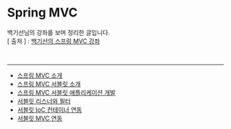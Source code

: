 Spring MVC
===========
백기선님의 강좌를 보며 정리한 글입니다.   
[ 출처 ] : [백기선의 스프링 MVC 강좌](https://www.inflearn.com/course/%EC%9B%B9-mvc#)   

<br/>

---
* [스프링 MVC 소개](https://github.com/KimYoungQ/study/blob/main/springWebMVC/1_1.md)
* [스프링 MVC 서블릿 소개](https://github.com/KimYoungQ/study/blob/main/springWebMVC/1_2.md)
* [스프링 MVC 서블릿 애플리케이션 개발](https://github.com/KimYoungQ/study/blob/main/springWebMVC/1_3.md)
* [서블릿 리스너와 필터](https://github.com/KimYoungQ/study/blob/main/springWebMVC/1_4.md)
* [서블릿 IoC 컨테이너 연동](https://github.com/KimYoungQ/study/blob/main/springWebMVC/1_5.md)
* [서블릿 MVC 연동](https://github.com/KimYoungQ/study/blob/main/springWebMVC/1_6.md)
